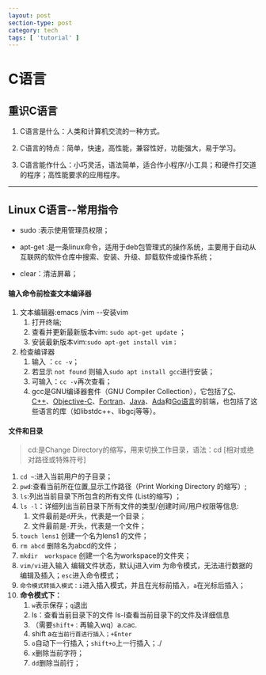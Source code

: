 ```yaml
---
layout: post
section-type: post
category: tech
tags: [ 'tutorial' ]
---
```


# C语言

## 重识C语言

1. C语言是什么：人类和计算机交流的一种方式。

2.  C语言的特点：简单，快速，高性能，兼容性好，功能强大，易于学习。

3.  C语言能作什么：小巧灵活，语法简单，适合作小程序/小工具；和硬件打交道的程序；高性能要求的应用程序。

   ---

   

## Linux C语言--常用指令

* sudo :表示使用管理员权限； 

* apt-get :是一条linux命令，适用于deb包管理式的操作系统，主要用于自动从互联网的软件仓库中搜索、安装、升级、卸载软件或操作系统；
* clear：清洁屏幕；

#### 输入命令前检查文本编译器 

1. 文本编辑器:emacs /vim    --安装vim
   1. 打开终端;
   2. 查看并更新最新版本vim:  `sudo apt-get update` ；
   3. 安装最新版本vim:`sudo apt-get install vim；`
2. 检查编译器
   1. 输入 ：`cc -v`；
   2. 若显示 `not found` 则输入`sudo apt install gcc`进行安装；
   3. 可输入：`cc -v`再次查看；
   4. gcc是GNU编译器套件（GNU Compiler Collection），它包括了[C](https://baike.baidu.com/item/C/7252092)、[C++](https://baike.baidu.com/item/C%2B%2B)、[Objective-C](https://baike.baidu.com/item/Objective-C)、[Fortran](https://baike.baidu.com/item/Fortran)、[Java](https://baike.baidu.com/item/Java/85979)、[Ada](https://baike.baidu.com/item/Ada/5606819)和[Go语言](https://baike.baidu.com/item/Go语言)的前端，也包括了这些语言的库（如libstdc++、libgcj等等）。

  #### 文件和目录

> cd:是Change Directory的缩写，用来切换工作目录，语法：cd [相对或绝对路径或特殊符号]

1. `cd ~`:进入当前用户的子目录；
2. `pwd`:查看当前所在位置,显示工作路径（Print Working Directory 的缩写）;
3. `ls`:列出当前目录下所包含的所有文件  (List的缩写) ；
4. `ls -l`：详细列出当前目录下所有文件的类型/创建时间/用户权限等信息:
   1. 文件最前是`d`开头，代表是一个目录；
   2. 文件最前是`-`开头，代表是一个文件；
5. `touch lens1` 创建一个名为lens1 的文件；
6. `rm abcd` 删除名为abcd的文件；
7. `mkdir  workspace` 创建一个名为workspace的文件夹；
8. `vim/vi`进入输入  编辑文件状态，默认j进入vim 为命令模式，无法进行数据的编辑及插入；`esc`进入命令模式；
9. `命令模式转插入模式：i`进入插入模式，并且在光标前插入，`a`在光标后插入；
10. **命令模式下：**
    1. `w`表示保存；`q`退出
    2. ls：查看当前目录下的文件  ls-l查看当前目录下的文件及详细信息
    3. （需要`shift+：`再输入wq）a.cac.
    4. shift a`在当前行首进行插入；+Enter`
    5. `o`自动下一行插入；`shift+o`上一行插入；./
    6. `x`删除当前字符；
    7. `dd`删除当前行；

















